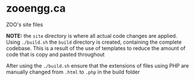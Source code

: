 # zooengg.ca
ZOO's site files


**NOTE:** the `site` directory is where all actual code changes are applied. 
Using `./build.sh` the `build` directory is created, containing the complete codebase. This is a result of the use of templates to reduce the amount of code that is copy and pasted throughout

After using the `./build.sh` ensure that the extensions of files using PHP are manually changed from `.html` to `.php` in the build folder

